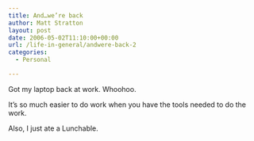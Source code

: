 ```yaml
---
title: And…we’re back
author: Matt Stratton
layout: post
date: 2006-05-02T11:10:00+00:00
url: /life-in-general/andwere-back-2
categories:
  - Personal

---
```

Got my laptop back at work. Whoohoo.

It&#8217;s so much easier to do work when you have the tools needed to do the work.

Also, I just ate a Lunchable.